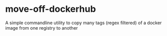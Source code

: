 # move-off-dockerhub
A simple commandline utility to copy many tags (regex filtered) of a docker image from one registry to another
